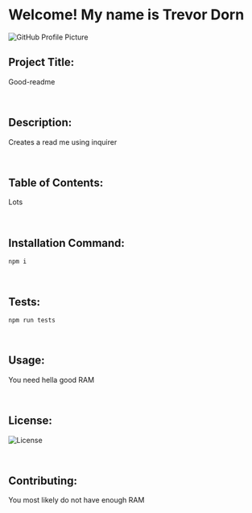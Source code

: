 
# Welcome! My name is Trevor Dorn

![GitHub Profile Picture](https://avatars3.githubusercontent.com/u/59455474?s=460&v=4)

## Project Title:
Good-readme

<br>

## Description:
Creates a read me using inquirer

<br>

## Table of Contents:
Lots

<br>

## Installation Command:
`npm i`

<br>

## Tests:
`npm run tests`

<br>

## Usage:
You need hella good RAM

<br>

## License:
![License](https://img.shields.io/badge/license--green.svg)

<br>

## Contributing:
You most likely do not have enough RAM

<br>


